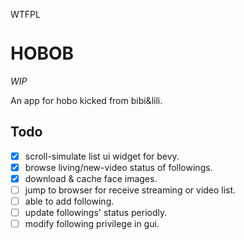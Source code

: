 <a href="http://www.wtfpl.net/"><img
       src="http://www.wtfpl.net/wp-content/uploads/2012/12/wtfpl-badge-4.png"
       width="80" height="15" alt="WTFPL" /></a>

# HOBOB

*WIP*

An app for hobo kicked from bibi&lili.

## Todo

- [x] scroll-simulate list ui widget for bevy.
- [x] browse living/new-video status of followings.
- [x] download & cache face images.
- [ ] jump to browser for receive streaming or video list.
- [ ] able to add following.
- [ ] update followings' status periodly.
- [ ] modify following privilege in gui.
